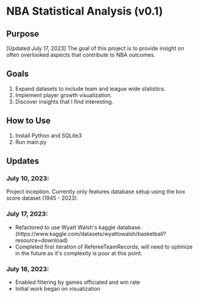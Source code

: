 <h1>NBA Statistical Analysis (v0.1)</h1>
<h2>Purpose</h2>
<p>[Updated July 17, 2023] The goal of this project is to provide insight on often overlooked aspects that contribute to NBA outcomes.</p>

<h2>Goals</h2>

1. Expand datasets to include team and league wide statistics.
2. Implement player growth visualization.
3. Discover insights that I find interesting.

<h2>How to Use </h2>

1. Install Python and SQLite3
2. Run main.py

<h2>Updates</h2>
<h3>July 10, 2023:</h3>
<p>Project inception. Currently only features database setup using the box score dataset (1945 - 2023).</p>

<h3>July 17, 2023:</h3>
<ul>
  <li>Refactored to use Wyatt Walsh's kaggle database. (https://www.kaggle.com/datasets/wyattowalsh/basketball?resource=download)</li>
  <li>Completed first iteration of RefereeTeamRecords, will need to optimize in the future as it's complexity is poor at this point.</li>
</ul>

<h3>July 18, 2023:</h3>
<ul>
  <li>Enabled filtering by games officiated and win rate</li>
  <li>Initial work began on visualization</li>
</ul>
